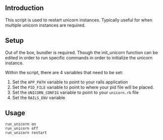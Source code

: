 ## Introduction
This script is used to restart unicorn instances. Typically useful for when multiple unicorn instances are required.
## Setup
Out of the box, bundler is required. Though the init_unicorn function can be edited in order to run specific commands in order to initialize the unicorn instance.

Within the script, there are 4 variables that need to be set:

1. Set the `APP_PATH` variable to point to your rails application
2. Set the `PID_FILE` variable to point to where your pid file will be placed.
3. Set the `UNICORN_CONFIG` variable to point to your `unicorn.rb` file
4. Set the `RAILS_ENV` variable

## Usage

```
run_unicorn on
run_unicorn off
run_unicorn restart
```
